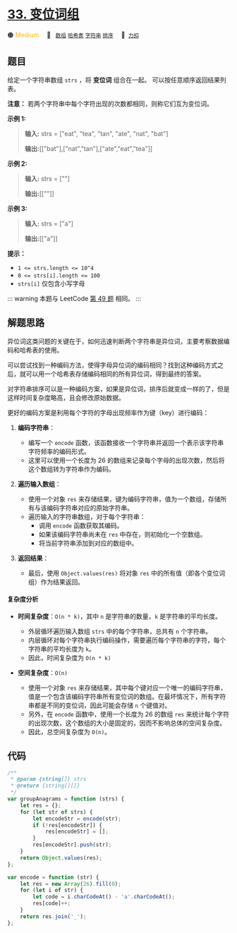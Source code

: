 # [33. 变位词组](https://2xiao.github.io/leetcode-js/offer2/jz_offer_II_033.html)

🟠 <font color=#ffb800>Medium</font>&emsp; 🔖&ensp; [`数组`](/tag/array.md) [`哈希表`](/tag/hash-table.md) [`字符串`](/tag/string.md) [`排序`](/tag/sorting.md)&emsp; 🔗&ensp;[`力扣`](https://leetcode.cn/problems/sfvd7V)

## 题目

给定一个字符串数组 `strs` ，将 **变位词** 组合在一起。 可以按任意顺序返回结果列表。

**注意：** 若两个字符串中每个字符出现的次数都相同，则称它们互为变位词。

**示例 1:**

> **输入:** strs = ["eat", "tea", "tan", "ate", "nat", "bat"]
>
> **输出:**[["bat"],["nat","tan"],["ate","eat","tea"]]

**示例 2:**

> **输入:** strs = [""]
>
> **输出:**[[""]]

**示例 3:**

> **输入:** strs = ["a"]
>
> **输出:**[["a"]]

**提示：**

- `1 <= strs.length <= 10^4`
- `0 <= strs[i].length <= 100`
- `strs[i]` 仅包含小写字母

::: warning
本题与 LeetCode [第 49 题](../problem/0049.md) 相同。
:::

## 解题思路

异位词这类问题的关键在于，如何迅速判断两个字符串是异位词，主要考察数据编码和哈希表的使用。

可以尝试找到一种编码方法，使得字母异位词的编码相同？找到这种编码方式之后，就可以用一个哈希表存储编码相同的所有异位词，得到最终的答案。

对字符串排序可以是一种编码方案，如果是异位词，排序后就变成一样的了，但是这样时间复杂度略高，且会修改原始数据。

更好的编码方案是利用每个字符的字母出现频率作为键（key）进行编码：

1. **编码字符串**：

   - 编写一个 `encode` 函数，该函数接收一个字符串并返回一个表示该字符串字符频率的编码形式。
   - 这里可以使用一个长度为 26 的数组来记录每个字母的出现次数，然后将这个数组转为字符串作为编码。

2. **遍历输入数组**：

   - 使用一个对象 `res` 来存储结果，键为编码字符串，值为一个数组，存储所有与该编码字符串对应的原始字符串。
   - 遍历输入的字符串数组，对于每个字符串：
     - 调用 `encode` 函数获取其编码。
     - 如果该编码字符串尚未在 `res` 中存在，则初始化一个空数组。
     - 将当前字符串添加到对应的数组中。

3. **返回结果**：
   - 最后，使用 `Object.values(res)` 将对象 `res` 中的所有值（即各个变位词组）作为结果返回。

#### 复杂度分析

- **时间复杂度**：`O(n * k)`，其中 `n` 是字符串的数量，`k` 是字符串的平均长度。

  - 外层循环遍历输入数组 `strs` 中的每个字符串，总共有 `n` 个字符串。
  - 内层循环对每个字符串执行编码操作，需要遍历每个字符串的字符，每个字符串的平均长度为 `k`。
  - 因此，时间复杂度为 `O(n * k)`

- **空间复杂度**：`O(n)`

  - 使用一个对象 `res` 来存储结果，其中每个键对应一个唯一的编码字符串，值是一个包含该编码字符串所有变位词的数组。在最坏情况下，所有字符串都是不同的变位词，因此可能会存储 `n` 个键值对。
  - 另外，在 `encode` 函数中，使用一个长度为 26 的数组 `res` 来统计每个字符的出现次数，这个数组的大小是固定的，因而不影响总体的空间复杂度。
  - 因此，总空间复杂度为 `O(n)`。

## 代码

```javascript
/**
 * @param {string[]} strs
 * @return {string[][]}
 */
var groupAnagrams = function (strs) {
	let res = {};
	for (let str of strs) {
		let encodeStr = encode(str);
		if (!res[encodeStr]) {
			res[encodeStr] = [];
		}
		res[encodeStr].push(str);
	}
	return Object.values(res);
};

var encode = function (str) {
	let res = new Array(26).fill(0);
	for (let i of str) {
		let code = i.charCodeAt() - 'a'.charCodeAt();
		res[code]++;
	}
	return res.join('_');
};
```
